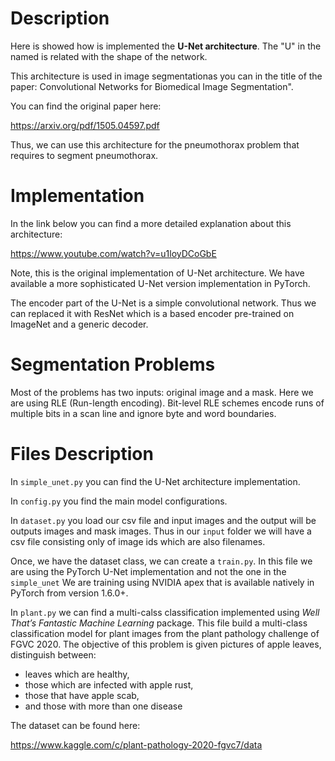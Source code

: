 # Description

Here is showed how is implemented the **U-Net architecture**.
The "U" in the named is related with the shape of the network.

This architecture is used in image segmentationas you can in the
 title of the paper: Convolutional Networks for Biomedical Image Segmentation".

You can find the original paper here:

https://arxiv.org/pdf/1505.04597.pdf


Thus, we can use this architecture for the pneumothorax problem that requires to segment 
pneumothorax.

# Implementation

In the link below you can find a more detailed explanation about this architecture: 
 
https://www.youtube.com/watch?v=u1loyDCoGbE

Note, this is the original implementation of U-Net architecture. We have available
a more sophisticated U-Net version implementation in PyTorch.

The encoder part of the U-Net is a simple convolutional network. Thus we can 
replaced it with ResNet which is a based encoder pre-trained on ImageNet
 and a generic decoder.
 
 
# Segmentation Problems
Most of the problems has two inputs: original image and a mask.
Here we are using RLE (Run-length encoding). 
Bit-level RLE schemes encode runs of multiple bits in a scan line and ignore byte and word boundaries. 

# Files Description 

In `simple_unet.py` you can find the U-Net architecture implementation.

In `config.py` you find the main model configurations.

In `dataset.py` you load our csv file and input images and the output will be outputs images and
mask images. Thus in our `input` folder we will have a csv file consisting only 
of image ids which are also filenames. 

Once, we have the dataset class, we can create a `train.py`.
In this file we are using the PyTorch U-Net implementation and not the one in the `simple_unet`
We are training using  NVIDIA apex that is available natively in PyTorch
from version 1.6.0+.

In `plant.py` we can find a multi-calss classification implemented using _Well That’s Fantastic Machine Learning_ package. This file
build a multi-class classification model for plant images from the plant pathology
challenge of FGVC 2020. The objective of this problem is given pictures of apple leaves, distinguish between:
- leaves which are healthy, 
- those which are infected with apple rust, 
- those that have apple scab, 
- and those with more than one disease

The dataset can be found here:

https://www.kaggle.com/c/plant-pathology-2020-fgvc7/data



